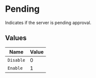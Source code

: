 # Pending

Indicates if the server is pending approval.


## Values

| Name      | Value     |
| --------- | --------- |
| `Disable` | 0         |
| `Enable`  | 1         |